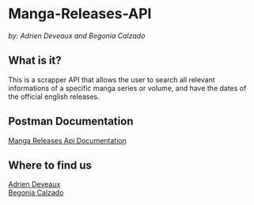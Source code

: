 # Manga-Releases-API

_by: Adrien Deveaux and Begonia Calzado_

## What is it?

This is a scrapper API that allows the user to search all relevant informations of a specific manga series or volume, and have the dates of the official english releases. 


## Postman Documentation

[Manga Releases Api Documentation]()


## Where to find us
[Adrien Deveaux](https://github.com/Adriendev "Adrien Deveaux")\
[Begonia Calzado](https://github.com/begoczb "Begonia Calzado")
